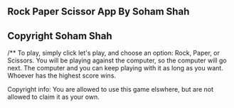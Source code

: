 ## Rock Paper Scissor App By Soham Shah
## Copyright Soham Shah


/**
To play, simply click let's play, and choose an option: Rock, Paper, or Scissors. You will be playing against the computer, so the computer will go next. The computer and you can keep playing with it as long as you want. Whoever has the highest score wins.

Copyright info: You are allowed to use this game elswhere, but are not allowed to claim it as your own.